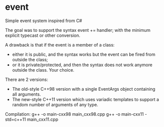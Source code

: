 event
=====

Simple event system inspired from C#

The goal was to support the syntax
  event += handler;
with the minimum explicit typecast or other conversion.

A drawback is that if the event is a member of a class:
- either it is public, and the syntax works but the event can be fired from outside the class;
- or it is private/protected, and then the syntax does not work anymore outside the class.
Your choice.

There are 2 versions:
- The old-style C++98 version with a single EventArgs object containing all arguments.
- The new-style C++11 version which uses variadic templates to support a random number of arguments of any type.

Compilation:
g++ -o main-cxx98 main_cxx98.cpp
g++ -o main-cxx11 -std=c++11 main_cxx11.cpp


